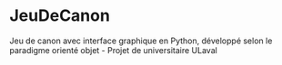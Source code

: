 # JeuDeCanon
Jeu de canon avec interface graphique en Python, développé selon le paradigme orienté objet - Projet de universitaire ULaval
